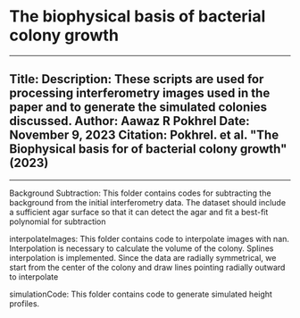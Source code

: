 # The biophysical basis of bacterial colony growth


 ----------------------------------------------------------------------------
 Title: 
 Description: These scripts are used for processing interferometry images used in the paper and to generate the simulated colonies discussed.
 Author: Aawaz R Pokhrel
 Date: November 9, 2023
 Citation: Pokhrel. et al. "The Biophysical basis for of bacterial colony growth" (2023)
-------------------------------------------------------------------------------
-------------------------------------------------------------------------


Background Subtraction: This folder contains codes for subtracting the background from the initial interferometry data. The dataset should include a sufficient agar surface so that it can detect the agar and fit a best-fit polynomial for subtraction

interpolateImages: This folder contains code to interpolate images with nan. Interpolation is necessary to calculate the volume of the colony. Splines interpolation is implemented. Since the data are radially symmetrical, we start from the center of the colony and draw lines pointing radially outward to interpolate

simulationCode: This folder contains code  to generate simulated height profiles.